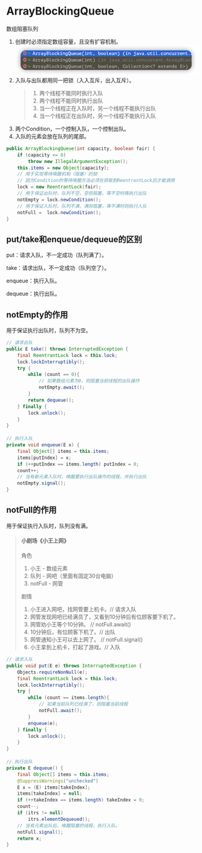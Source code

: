 # ArrayBlockingQueue

数组阻塞队列

1. 创建时必须指定数组容量，且没有扩容机制。
   ![](img/034f0ea2.png)
2. 入队与出队都用同一把锁（入入互斥，出入互斥）。
   > 1. 两个线程不能同时执行入队
   > 2. 两个线程不能同时执行出队
   > 3. 当一个线程正在入队时，另一个线程不能执行出队
   > 4. 当一个线程正在出队时，另一个线程不能执行入队
3. 两个Condition，一个控制入队，一个控制出队。
4. 入队的元素会放在队列的尾部。

``` java
public ArrayBlockingQueue(int capacity, boolean fair) {
    if (capacity <= 0)
        throw new IllegalArgumentException();
    this.items = new Object[capacity];
    // 用于实现等待唤醒机制（阻塞）的锁
    // 因为Condition的等待唤醒方法必须在获取到ReentrantLock后才能调用
    lock = new ReentrantLock(fair);
    // 用于保证出队时，队列不空，空则阻塞，等不空时再执行出队
    notEmpty = lock.newCondition();
    // 用于保证入队时，队列不满，满则阻塞，等不满时则执行入队
    notFull =  lock.newCondition();
}
```

## put/take和enqueue/dequeue的区别
put：请求入队，不一定成功（队列满了）。

take：请求出队，不一定成功（队列空了）。

enqueue：执行入队。

dequeue：执行出队。

## notEmpty的作用

用于保证执行出队时，队列不为空。

``` java
// 请求出队
public E take() throws InterruptedException {
    final ReentrantLock lock = this.lock;
    lock.lockInterruptibly();
    try {
        while (count == 0){
            // 如果数组元素为0，则阻塞当前线程的出队操作
            notEmpty.await();
        }
        return dequeue();
    } finally {
        lock.unlock();
    }
}

// 执行入队
private void enqueue(E x) {
    final Object[] items = this.items;
    items[putIndex] = x;
    if (++putIndex == items.length) putIndex = 0;
    count++;
    // 当有新元素入队时，唤醒要执行出队操作的线程，并执行出队
    notEmpty.signal();
}
```

## notFull的作用
用于保证执行入队时，队列没有满。

> #### 小剧场《小王上网》
> 
> 角色
> 1. 小王 - 数组元素
> 2. 队列 - 网吧（里面有固定30台电脑）
> 3. notFull - 网管
> 
> 剧情
> 1. 小王进入网吧，找网管要上机卡。// 请求入队
> 2. 网管发现网吧已经满员了，又看到10分钟后有位顾客要下机了。
> 3. 网管劝小王等个10分钟。 // notFull.await()
> 4. 10分钟后，有位顾客下机了。// 出队
> 5. 网管通知小王可以去上网了。 // notFull.signal()
> 6. 小王拿到上机卡，打起了游戏。// 入队

``` java
// 请求入队
public void put(E e) throws InterruptedException {
    Objects.requireNonNull(e);
    final ReentrantLock lock = this.lock;
    lock.lockInterruptibly();
    try {
        while (count == items.length){
            // 如果当前队列已经满了，则阻塞当前线程
            notFull.await();
        }
        enqueue(e);
    } finally {
        lock.unlock();
    }
}

// 执行出队
private E dequeue() {
    final Object[] items = this.items;
    @SuppressWarnings("unchecked")
    E x = (E) items[takeIndex];
    items[takeIndex] = null;
    if (++takeIndex == items.length) takeIndex = 0;
    count--;
    if (itrs != null)
        itrs.elementDequeued();
    // 当有元素出队后，唤醒阻塞的线程，执行入队。
    notFull.signal();
    return x;
}
```
